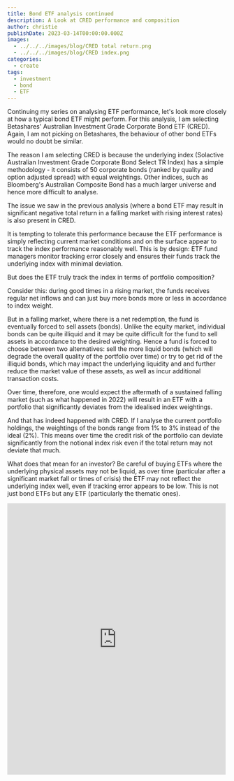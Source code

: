 ```yaml
---
title: Bond ETF analysis continued
description: A Look at CRED performance and composition
author: christie
publishDate: 2023-03-14T00:00:00.000Z
images:
  - ../../../images/blog/CRED total return.png
  - ../../../images/blog/CRED index.png
categories:
  - create
tags:
  - investment
  - bond
  - ETF
---
```


Continuing my series on analysing ETF performance, let's look more closely at how a typical bond ETF might perform. For this analysis, I am selecting Betashares' Australian Investment Grade Corporate Bond ETF (CRED). Again, I am not picking on Betashares, the behaviour of other bond ETFs would no doubt be similar.

The reason I am selecting CRED is because the underlying index (Solactive Australian Investment Grade Corporate Bond Select TR Index) has a simple methodology - it consists of 50 corporate bonds (ranked by quality and option adjusted spread) with equal weightings. Other indices, such as Bloomberg's Australian Composite Bond has a much larger universe and hence more difficult to analyse.

The issue we saw in the previous analysis (where a bond ETF may result in significant negative total return in a falling market with rising interest rates) is also present in CRED.

It is tempting to tolerate this performance because the ETF performance is simply reflecting current market conditions and on the surface appear to track the index performance reasonably well. This is by design: ETF fund managers monitor tracking error closely and ensures their funds track the underlying index with minimal deviation.

But does the ETF truly track the index in terms of portfolio composition?

Consider this: during good times in a rising market, the funds receives regular net inflows and can just buy more bonds more or less in accordance to index weight.

But in a falling market, where there is a net redemption, the fund is eventually forced to sell assets (bonds). Unlike the equity market, individual bonds can be quite illiquid and it may be quite difficult for the fund to sell assets in accordance to the desired weighting. Hence a fund is forced to choose between two alternatives: sell the more liquid bonds (which will degrade the overall quality of the portfolio over time) or try to get rid of the illiquid bonds, which may impact the underlying liquidity and and further reduce the market value of these assets, as well as incur additional transaction costs.

Over time, therefore, one would expect the aftermath of a sustained falling market (such as what happened in 2022) will result in an ETF with a portfolio that significantly deviates from the idealised index weightings.

And that has indeed happened with CRED. If I analyse the current portfolio holdings, the weightings of the bonds range from 1% to 3% instead of the ideal (2%). This means over time the credit risk of the portfolio can deviate significantly from the notional index risk even if the total return may not deviate that much.

What does that mean for an investor? Be careful of buying ETFs where the underlying physical assets may not be liquid, as over time (particular after a significant market fall or times of crisis) the ETF may not reflect the underlying index well, even if tracking error appears to be low. This is not just bond ETFs but any ETF (particularly the thematic ones).

<iframe src="https://www.facebook.com/plugins/post.php?href=https%3A%2F%2Fwww.facebook.com%2Fchris1.tham%2Fposts%2Fpfbid02EXu7qPr6ZjnLpuSPWZkwqKM8d1TDcyHx6wLUjEXm1d1AEKLkAMBw1oBfoxAZ9eBSl&show_text=true&width=500" width="500" height="621" style="border:none;overflow:hidden" scrolling="no" frameborder="0" allowfullscreen="true" allow="autoplay; clipboard-write; encrypted-media; picture-in-picture; web-share"></iframe>
